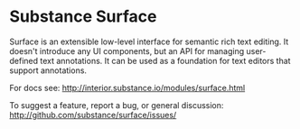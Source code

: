 # Substance Surface

Surface is an extensible low-level interface for semantic rich text editing. It doesn't introduce any UI components, but an API for managing user-defined text annotations. It can be used as a foundation for text editors that support annotations.

For docs see: http://interior.substance.io/modules/surface.html

To suggest a feature, report a bug, or general discussion: http://github.com/substance/surface/issues/
